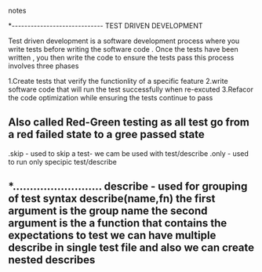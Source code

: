 notes

*-----------------------------
TEST DRIVEN DEVELOPMENT

Test driven development is a software development process where you write tests before writing the software code . Once the tests have been written , you then write the code to ensure the tests pass
this process involves three phases

1.Create tests that verify the functionlity of a specific feature
2.write software code that will run the test successfully when re-excuted 
3.Refacor the code optimization while ensuring the tests continue to pass

Also called Red-Green testing as all test go from a red failed state to a gree passed state
------------------------------------


.skip - used to skip a test- we cam be used with test/describe
.only - used to run only specipic test/describe

*..........................
describe - used for grouping of test
syntax
describe(name,fn)
the first argument is the group name
the second argument is the a function that contains the expectations to test
we can have multiple describe in single test file and also we can create nested describes
--------------------------------------